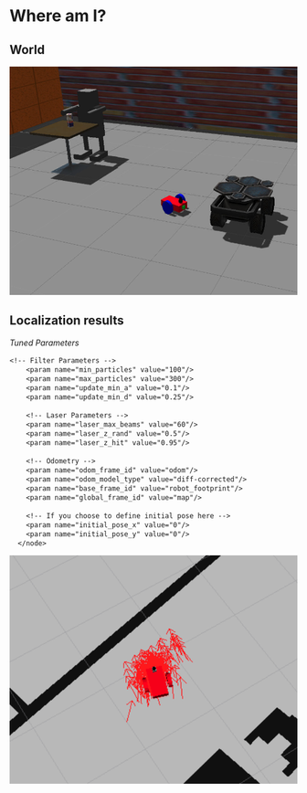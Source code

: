 # Where am I?

## World
<img src="catkin_ws/images/world.png" width="700" height="400" />

## Localization results

*Tuned Parameters*
```
<!-- Filter Parameters -->
    <param name="min_particles" value="100"/>
    <param name="max_particles" value="300"/>
    <param name="update_min_a" value="0.1"/>
    <param name="update_min_d" value="0.25"/>

    <!-- Laser Parameters -->
    <param name="laser_max_beams" value="60"/>
    <param name="laser_z_rand" value="0.5"/>
    <param name="laser_z_hit" value="0.95"/>

    <!-- Odometry -->    
    <param name="odom_frame_id" value="odom"/>
    <param name="odom_model_type" value="diff-corrected"/>
    <param name="base_frame_id" value="robot_footprint"/>
    <param name="global_frame_id" value="map"/>

    <!-- If you choose to define initial pose here -->
    <param name="initial_pose_x" value="0"/>
    <param name="initial_pose_y" value="0"/>
  </node>
```

<img src="catkin_ws/images/amcl.png" width="700" height="400" />